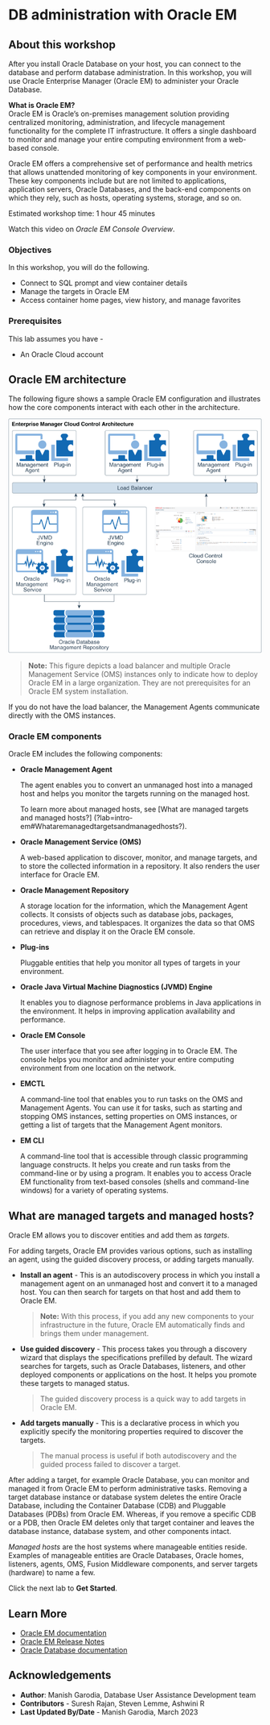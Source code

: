 # DB administration with Oracle EM

## About this workshop

After you install Oracle Database on your host, you can connect to the database and perform database administration. In this workshop, you will use Oracle Enterprise Manager (Oracle EM) to administer your Oracle Database.

**What is Oracle EM?**   
Oracle EM is Oracle’s on-premises management solution providing centralized monitoring, administration, and lifecycle management functionality for the complete IT infrastructure. It offers a single dashboard to monitor and manage your entire computing environment from a web-based console.

Oracle EM offers a comprehensive set of performance and health metrics that allows unattended monitoring of key components in your environment. These key components include but are not limited to applications, application servers, Oracle Databases, and the back-end components on which they rely, such as hosts, operating systems, storage, and so on.

Estimated workshop time: 1 hour 45 minutes

Watch this video on *Oracle EM Console Overview*.

[](youtube:8VgdTYmfJYs)

### Objectives

In this workshop, you will do the following.

 - Connect to SQL prompt and view container details
 - Manage the targets in Oracle EM
 - Access container home pages, view history, and manage favorites

### Prerequisites

This lab assumes you have -
 -   An Oracle Cloud account

## Oracle EM architecture

The following figure shows a sample Oracle EM configuration and illustrates how the core components interact with each other in the architecture.

![Oracle EM Architecture](images/em-architecture.png)

> **Note:** This figure depicts a load balancer and multiple Oracle Management Service (OMS) instances only to indicate how to deploy Oracle EM in a large organization. They are not prerequisites for an Oracle EM system installation.

If you do not have the load balancer, the Management Agents communicate directly with the OMS instances.

### Oracle EM components

Oracle EM includes the following components:

- **Oracle Management Agent**

    The agent enables you to convert an unmanaged host into a managed host and helps you monitor the targets running on the managed host.

    To learn more about managed hosts, see [What are managed targets and managed hosts?] (?lab=intro-em#Whataremanagedtargetsandmanagedhosts?).

- **Oracle Management Service (OMS)**

    A web-based application to discover, monitor, and manage targets, and to store the collected information in a repository. It also renders the user interface for Oracle EM.

- **Oracle Management Repository**

    A storage location for the information, which the Management Agent collects. It consists of objects such as database jobs, packages, procedures, views, and tablespaces. It organizes the data so that OMS can retrieve and display it on the Oracle EM console.

- **Plug-ins**

    Pluggable entities that help you monitor all types of targets in your environment.

- **Oracle Java Virtual Machine Diagnostics (JVMD) Engine**

    It enables you to diagnose performance problems in Java applications in the environment. It helps in improving application availability and performance.

- **Oracle EM Console**

    The user interface that you see after logging in to Oracle EM. The console helps you monitor and administer your entire computing environment from one location on the network.

- **EMCTL**

    A command-line tool that enables you to run tasks on the OMS and Management Agents. You can use it for tasks, such as starting and stopping OMS instances, setting properties on OMS instances, or getting a list of targets that the Management Agent monitors.

- **EM CLI**

    A command-line tool that is accessible through classic programming language constructs. It helps you create and run tasks from the command-line or by using a program. It enables you to access Oracle EM functionality from text-based consoles (shells and command-line windows) for a variety of operating systems.

## What are managed targets and managed hosts?

Oracle EM allows you to discover entities and add them as *targets*. 

For adding targets, Oracle EM provides various options, such as installing an agent, using the guided discovery process, or adding targets manually.

 - **Install an agent** - This is an autodiscovery process in which you install a management agent on an unmanaged host and convert it to a managed host. You can then search for targets on that host and add them to Oracle EM.

	> **Note:** With this process, if you add any new components to your infrastructure in the future, Oracle EM automatically finds and brings them under management.  

 - **Use guided discovery** - This process takes you through a discovery wizard that displays the specifications prefilled by default. The wizard searches for targets, such as Oracle Databases, listeners, and other deployed components or applications on the host. It helps you promote these targets to managed status.
	> The guided discovery process is a quick way to add targets in Oracle EM. 

 - **Add targets manually** - This is a declarative process in which you explicitly specify the monitoring properties required to discover the targets.

	> The manual process is useful if both autodiscovery and the guided process failed to discover a target.

After adding a target, for example Oracle Database, you can monitor and managed it from Oracle EM to perform administrative tasks. Removing a target database instance or database system deletes the entire Oracle Database, including the Container Database (CDB) and Pluggable Databases (PDBs) from Oracle EM. Whereas, if you remove a specific CDB or a PDB, then Oracle EM deletes only that target container and leaves the database instance, database system, and other components intact. 

*Managed hosts* are the host systems where manageable entities reside. Examples of manageable entities are Oracle Databases, Oracle homes, listeners, agents, OMS, Fusion Middleware components, and server targets (hardware) to name a few.

Click the next lab to **Get Started**.

## Learn More

 - [Oracle EM documentation](https://docs.oracle.com/en/enterprise-manager/index.html)
 - [Oracle EM Release Notes](https://docs.oracle.com/en/enterprise-manager/cloud-control/enterprise-manager-cloud-control/13.5/emrel/cloud-control-release-notes-emrel.html#GUID-42C87BBB-CA6D-4A5E-8B59-AA94755724E0)
 - [Oracle Database documentation](https://docs.oracle.com/database/oracle/oracle-database/index.html)

## Acknowledgements

 - **Author**: Manish Garodia, Database User Assistance Development team
 - **Contributors** - <if type="hidden">Suresh Rajan, Steven Lemme, Ashwini R</if>
 - **Last Updated By/Date** - Manish Garodia, March 2023
